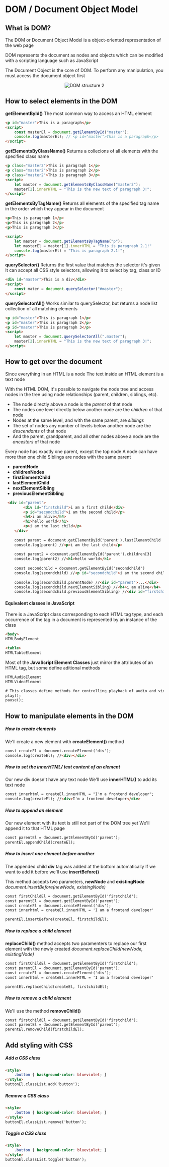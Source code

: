 # DOM / Document Object Model

## What is DOM?

The DOM or Document Object Model is a object-oriented representation of the web page

DOM represents the document as nodes and objects which can be modified with a scripting language such as JavaScript

The Document Object is the core of DOM. To perform any manipulation, you must access the document object first


<p align="center">
	<img src="../img/DOM.png" alt="DOM structure 2" />
</p>

## How to select elements in the DOM

**getElementById()**
The most common way to access an HTML element

```html
<p id="master">This is a paragraph</p>
<script>
	const masterEl = document.getElementById("master");
	console.log(masterEl); // <p id="master">This is a paragraph</p>
</script>
```


**getElementsByClassName()**
Returns a collecions of all elements with the specified class name

```html
<p class="master2">This is paragraph 1</p>
<p class="master2">This is paragraph 2</p>
<p class="master2">This is paragraph 3</p>
<script>
	let master = document.getElementsByClassName("master2");
	master[2].innerHTML = "This is the new text of paragraph 3!";
</script>
```


**getElementsByTagName()**
Returns all elements of the specified tag name in the order which they appear in the document

```html
<p>This is paragraph 1</p>
<p>This is paragraph 2</p>
<p>This is paragraph 3</p>

<script>
	let master = document.getElementsByTagName("p");
	let masterEl = master[1].innerHTML = "This is paragraph 2.1!"
	console.log(masterEl) = "This is paragraph 2.1!";
</script>
```


**querySelector()**
Returns the first value that matches the selector it's given
It can accept all CSS style selectors, allowing it to select by tag, class or ID

```html
<div id="master">This is a div</div>
<script>
	const mater = document.querySelector("#master");
</script>
```


**querySelectorAll()**
Works similar to querySelector, but returns a node list collection of all matching elements
```html
<p id="master">This is paragraph 1</p>
<p id="master">This is paragraph 2</p>
<p id="master">This is paragraph 3</p>
<script>
	let master = document.querySelectorAll(".master");
	master[2].innerHTML = "This is the new text of paragraph 3!";
</script>
```


## How to get over the document
Since everything in an HTML is a node
The text inside an HTML element is a text node

With the HTML DOM, it's possible to navigate the node tree and access nodes in the tree using node relationships (parent, children, siblings, etc).

- The node directly above a node is the *parent* of that node
- The nodes one level directly below another node are the *children* of that node
- Nodes at the same level, and with the same parent, are *siblings*
- The set of nodes any number of levels below another node are the *descendants* of that node
- And the parent, grandparent, and all other nodes above a node are the *ancestors* of that node

Every node has exactly one parent, except the top node
A node can have more than one child
Siblings are nodes with the same parent

- **parentNode**
- **childrenNodes**
- **firstElementChild**
- **lastElementChild**
- **nextElementSibling**
- **previousElementSibling**

```html
 <div id="parent">
        <div id="firstchild">i am a first child</div>
        <p id="secondchild">i am the second child</p>
        <h4>i am alive</h4>
        <h1>hello world</h1>
        <p>i am the last child</p>
    </div>  
    
    const parent = document.getElementById('parent').lastElementChild
    console.log(parent) //<p>i am the last child</p>
    
    const parent2 = document.getElementById('parent').children[3]
    console.log(parent2) //<h1>hello world</h1>
    
    const secondchild = document.getElementById('secondchild')
    console.log(secondchild) //<p id="secondchild">i am the second child</p>
    
    console.log(secondchild.parentNode) //<div id="parent">...</div>
    console.log(secondchild.nextElementSibling) //<h4>i am alive</h4>
    console.log(secondchild.previousElementSibling) //<div id="firstchild">i am a first child</div>
```

#### Equivalent classes in JavaScript
There is a JavaScript class corresponding to each HTML tag type, and each occurrence of the tag in a document is represented by an instance of the class
```html
<body>
HTMLBodyElement

<table>
HTMLTableElement
```
Most of the **JavaScript Element Classes** just mirror the attributes of an HTML tag, but some define aditional methods
```html
HTMLAudioElement 
HTMLVideoElement

# This classes define methods for controlling playback of audio and video files
play();
pause();
```


## How to manipulate elements in the DOM

##### How to create elements
We'll create a new element with **createElement()** method

```html
const createEl = document.createElement('div');
console.log(createEl); //<div></div>
```


##### How to set the innerHTML/ text content of an element
Our new div doesn't have any text node
We'll use **innerHTML()** to add its text node

```html
const innerhtml = createEl.innerHTML = "I'm a frontend developer";
console.log(createEl); //<div>I'm a frontend developer</div>
```


##### How to append an element
Our new element with its text is still not part of the DOM tree yet
We'll append it to that HTML page

```html
const parentEl = document.getElementById('parent');
parentEl.appendChild(createEl);
```


##### How to insert one element before another
The appended child **div** tag was added at the bottom automatically
If we want to add it before we'll use **insertBefore()**

This method accepts two parameters, **newNode** and **existingNode**
*document.insertBefore(newNode, existingNode)*

```html
const firstChildEl = document.getElementById('firstchild');
const parentEl = document.getElementById('parent');
const createEl = document.createElement('div');
const innerhtml = createEl.innerHTML = 'I am a frontend developer'

parentEl.insertBefore(createEl, firstchildEl);
```


##### How to replace a child element
**replaceChild()** method accepts two paramenters to replace our first element with the newly created
*document.replaceChild(newNode, existingNode)*

```html
const firstChildEl = document.getElementById('firstchild');
const parentEl = document.getElementById('parent');
const createEl = document.createElement('div');
const innerhtml = createEl.innerHTML = 'I am a frontend developer'

parentEl.replaceChild(createEl, firstchildEl);
```


##### How to remove a child element
We'll use the method **removeChild()**

```html
const firstchildEl = document.getElementById('firstchild');
const parentEl = document.getElementById('parent');
parentEl.removeChild(firstchildEl);
```


## Add styling with CSS

##### Add a CSS class
```html
<style>
	.button { background-color: blueviolet; }
</style>
buttonEl.classList.add('button');
```

##### Remove a CSS class
```html
<style>
	.button { background-color: blueviolet; }
</style>
buttonEl.classList.remove('button');
```

##### Toggle a CSS class
```html
<style>
	.button { background-color: blueviolet; }
</style>
buttonEl.classList.toggle('button');
```
